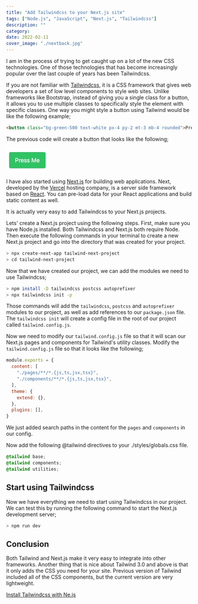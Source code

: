 ```yaml
---
title: "Add Tailwindcss to your Next.js site"
tags: ["Node.js", "JavaScript", "Next.js", "Tailwindcss"]
description: ""
category: 
date: 2022-02-11
cover_image: "./nextback.jpg"
---
```


I am in the process of trying to get caught up on a lot of the new CSS technologies. One of those technologies that has become increasingly popular over the last couple of years has been Tailwindcss.

If you are not familiar with [Tailwindcss](https://tailwindcss.com/), it is a CSS framework that gives web developers a set of low level components to style web sites. Unlike frameworks like Bootstrap, instead of giving you a single class for a button, it allows you to use multiple classes to specifically style the element with specific classes. One way you might style a button using Tailwind would be like the following example;

```html
<button class="bg-green-500 text-white px-4 py-2 mt-3 mb-4 rounded">Press Me</button>
```

The previous code will create a button that looks like the following;

![button](../2022-01-30/tailwind-button.jpg)

I have also started using [Next.js](https://nextjs.org/) for building web applications. Next, developed by the [Vercel](https://vercel.com) hosting company, is a server side framework based on [React](https://reactjs.org). You can pre-load data for your React applications and build static content as well. 

It is actually very easy to add Tailwindcss to your Next.js projects.

Lets' create a Next.js project using the following steps. First, make sure you have Node.js installed. Both Tailwindcss and Next.js both require Node. Then execute the following commands in your terminal to create a new Next.js project and go into the directory that was created for your project.

```bash
> npx create-next-app tailwind-next-project
> cd tailwind-next-project
```

Now that we have created our project, we can add the modules we need to use Tailwindcss;

```bash
> npm install -D tailwindcss postcss autoprefixer
> npx tailwindcss init -p
```

Those commands will add the `tailwindcss`, `postcss` and `autoprefixer` modules to our project, as well as add references to our `package.json` file. The `tailwindcss init` will create a config file in the root of our project called `tailwind.config.js`.

Now we need to modify our `tailwind.config.js` file so that it will scan our Next.js pages and components for Tailwind's utility classes. Modify the `tailwind.config.js` file so that it looks like the following;

```javascript
module.exports = {
  content: [
    "./pages/**/*.{js,ts,jsx,tsx}",
    "./components/**/*.{js,ts,jsx,tsx}",
  ],
  theme: {
    extend: {},
  },
  plugins: [],
}
```

We just added search paths in the content for the `pages` and `components` in our config.

Now add the following @tailwind directives to your ./styles/globals.css file.

```css
@tailwind base;
@tailwind components;
@tailwind utilities;
```

## Start using Tailwindcss
Now we have everything we need to start using Tailwindcss in our project. We can test this by running the following command to start the Next.js development server;

```bash
> npm run dev
```

## Conclusion
Both Tailwind and Next.js make it very easy to integrate into other frameworks. Another thing that is nice about Tailwind 3.0 and above is that it only adds the CSS you need for your site. Previous version of Tailwind included all of the CSS components, but the current version are very lightweight.

[Install Tailwindcss with Ne.js](https://tailwindcss.com/docs/guides/nextjs)
